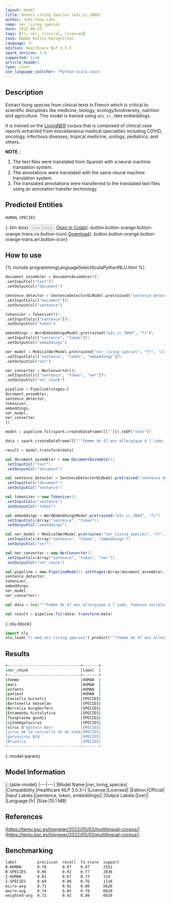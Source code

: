 ```yaml
---
layout: model
title: Detect Living Species (w2v_cc_300d)
author: John Snow Labs
name: ner_living_species
date: 2022-06-23
tags: [fr, ner, clinical, licensed]
task: Named Entity Recognition
language: fr
edition: Healthcare NLP 3.5.3
spark_version: 3.0
supported: true
article_header:
type: cover
use_language_switcher: "Python-Scala-Java"
---
```


## Description

Extract living species from clinical texts in French which is critical to scientific disciplines like medicine, biology, ecology/biodiversity, nutrition and agriculture. This model is trained using `w2v_cc_300d` embeddings.

It is trained on the [LivingNER](https://temu.bsc.es/livingner/2022/05/03/multilingual-corpus/) corpus that is composed of clinical case reports extracted from miscellaneous medical specialties including COVID, oncology, infectious diseases, tropical medicine, urology, pediatrics, and others.

**NOTE :**
1.	The text files were translated from Spanish with a neural machine translation system.
2.	The annotations were translated with the same neural machine translation system.
3.	The translated annotations were transferred to the translated text files using an annotation transfer technology.

## Predicted Entities

`HUMAN`, `SPECIES`

{:.btn-box}
<button class="button button-orange" disabled>Live Demo</button>
[Open in Colab](https://colab.research.google.com/github/JohnSnowLabs/spark-nlp-workshop/blob/master/tutorials/Certification_Trainings/Healthcare/1.Clinical_Named_Entity_Recognition_Model.ipynb){:.button.button-orange.button-orange-trans.co.button-icon}
[Download](https://s3.amazonaws.com/auxdata.johnsnowlabs.com/clinical/models/ner_living_species_fr_3.5.3_3.0_1655973573119.zip){:.button.button-orange.button-orange-trans.arr.button-icon}

## How to use



<div class="tabs-box" markdown="1">
{% include programmingLanguageSelectScalaPythonNLU.html %}

```python
document_assembler = DocumentAssembler()\
.setInputCol("text")\
.setOutputCol("document")

sentence_detector = SentenceDetectorDLModel.pretrained("sentence_detector_dl", "xx")\
.setInputCols(["document"])\
.setOutputCol("sentence")

tokenizer = Tokenizer()\
.setInputCols(["sentence"])\
.setOutputCol("token")

embeddings = WordEmbeddingsModel.pretrained("w2v_cc_300d", "fr")\
.setInputCols(["sentence", "token"])\
.setOutputCol("embeddings")

ner_model = MedicalNerModel.pretrained("ner_living_species", "fr", "clinical/models")\
.setInputCols(["sentence", "token", "embeddings"])\
.setOutputCol("ner")

ner_converter = NerConverter()\
.setInputCols(["sentence", "token", "ner"])\
.setOutputCol("ner_chunk")

pipeline = Pipeline(stages=[
document_assembler, 
sentence_detector,
tokenizer,
embeddings,
ner_model,
ner_converter   
])

model = pipeline.fit(spark.createDataFrame([[""]]).toDF("text"))

data = spark.createDataFrame([["""Femme de 47 ans allergique à l'iode, fumeuse sociale, opérée pour des varices, deux césariennes et un abcès fessier. Vit avec son mari et ses trois enfants, travaille comme enseignante. Initialement, le patient a eu une bonne évolution, mais au 2ème jour postopératoire, il a commencé à montrer une instabilité hémodynamique. Les sérologies pour Coxiella burnetii, Bartonella henselae, Borrelia burgdorferi, Entamoeba histolytica, Toxoplasma gondii, herpès simplex virus 1 et 2, cytomégalovirus, virus d'Epstein Barr, virus de la varicelle et du zona et parvovirus B19 étaient négatives. Cependant, un test au rose Bengale positif pour Brucella, le test de Coombs et les agglutinations étaient également positifs avec un titre de 1/40."""]]).toDF("text")

result = model.transform(data)
```
```scala
val document_assembler = new DocumentAssembler()
.setInputCol("text")
.setOutputCol("document")

val sentence_detector = SentenceDetectorDLModel.pretrained("sentence_detector_dl", "xx")
.setInputCols("document")
.setOutputCol("sentence")

val tokenizer = new Tokenizer()
.setInputCols("sentence")
.setOutputCol("token")

val embeddings = WordEmbeddingsModel.pretrained("w2v_cc_300d", "fr")
.setInputCols(Array("sentence", "token"))
.setOutputCol("embeddings")

val ner_model = MedicalNerModel.pretrained("ner_living_species", "fr", "clinical/models")
.setInputCols(Array("sentence", "token", "embeddings"))
.setOutputCol("ner")

val ner_converter = new NerConverter()
.setInputCols(Array("sentence", "token", "ner"))
.setOutputCol("ner_chunk")

val pipeline = new PipelineModel().setStages(Array(document_assembler, 
sentence_detector,
tokenizer,
embeddings,
ner_model,
ner_converter))

val data = Seq("""Femme de 47 ans allergique à l'iode, fumeuse sociale, opérée pour des varices, deux césariennes et un abcès fessier. Vit avec son mari et ses trois enfants, travaille comme enseignante. Initialement, le patient a eu une bonne évolution, mais au 2ème jour postopératoire, il a commencé à montrer une instabilité hémodynamique. Les sérologies pour Coxiella burnetii, Bartonella henselae, Borrelia burgdorferi, Entamoeba histolytica, Toxoplasma gondii, herpès simplex virus 1 et 2, cytomégalovirus, virus d'Epstein Barr, virus de la varicelle et du zona et parvovirus B19 étaient négatives. Cependant, un test au rose Bengale positif pour Brucella, le test de Coombs et les agglutinations étaient également positifs avec un titre de 1/40.""").toDS.toDF("text")

val result = pipeline.fit(data).transform(data)


```


{:.nlu-block}
```python
import nlu
nlu.load("fr.med_ner.living_species").predict("""Femme de 47 ans allergique à l'iode, fumeuse sociale, opérée pour des varices, deux césariennes et un abcès fessier. Vit avec son mari et ses trois enfants, travaille comme enseignante. Initialement, le patient a eu une bonne évolution, mais au 2ème jour postopératoire, il a commencé à montrer une instabilité hémodynamique. Les sérologies pour Coxiella burnetii, Bartonella henselae, Borrelia burgdorferi, Entamoeba histolytica, Toxoplasma gondii, herpès simplex virus 1 et 2, cytomégalovirus, virus d'Epstein Barr, virus de la varicelle et du zona et parvovirus B19 étaient négatives. Cependant, un test au rose Bengale positif pour Brucella, le test de Coombs et les agglutinations étaient également positifs avec un titre de 1/40.""")
```

</div>

## Results

```bash
+--------------------------------+-------+
|ner_chunk                       |label  |
+--------------------------------+-------+
|Femme                           |HUMAN  |
|mari                            |HUMAN  |
|enfants                         |HUMAN  |
|patient                         |HUMAN  |
|Coxiella burnetii               |SPECIES|
|Bartonella henselae             |SPECIES|
|Borrelia burgdorferi            |SPECIES|
|Entamoeba histolytica           |SPECIES|
|Toxoplasma gondii               |SPECIES|
|cytomégalovirus                 |SPECIES|
|virus d'Epstein Barr            |SPECIES|
|virus de la varicelle et du zona|SPECIES|
|parvovirus B19                  |SPECIES|
|Brucella                        |SPECIES|
+--------------------------------+-------+
```

{:.model-param}
## Model Information

{:.table-model}
|---|---|
|Model Name:|ner_living_species|
|Compatibility:|Healthcare NLP 3.5.3+|
|License:|Licensed|
|Edition:|Official|
|Input Labels:|[sentence, token, embeddings]|
|Output Labels:|[ner]|
|Language:|fr|
|Size:|15.1 MB|

## References

[https://temu.bsc.es/livingner/2022/05/03/multilingual-corpus/](https://temu.bsc.es/livingner/2022/05/03/multilingual-corpus/)

## Benchmarking

```bash
label         precision  recall  f1-score  support 
B-HUMAN       0.78       0.97    0.87      2552    
B-SPECIES     0.66       0.91    0.77      2836    
I-HUMAN       0.81       0.67    0.73      114     
I-SPECIES     0.69       0.86    0.76      1118    
micro-avg     0.71       0.92    0.80      6620    
macro-avg     0.74       0.85    0.78      6620    
weighted-avg  0.72       0.92    0.80      6620 
```
